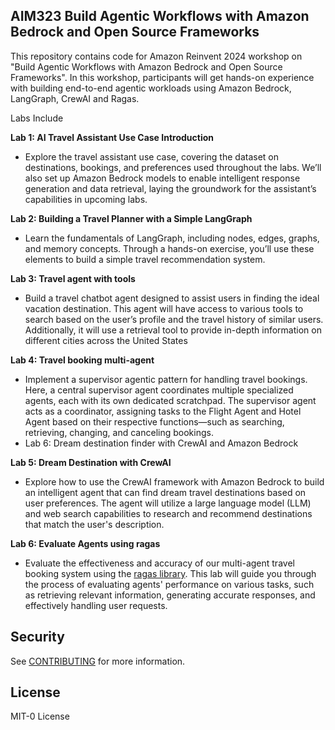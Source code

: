 ## AIM323 Build Agentic Workflows with Amazon Bedrock and Open Source Frameworks

This repository contains code for Amazon Reinvent 2024 workshop on "Build Agentic Workflows with Amazon Bedrock and Open Source Frameworks". In this workshop, participants will get hands-on experience with building end-to-end agentic workloads using Amazon Bedrock, LangGraph, CrewAI and Ragas.

Labs Include

**Lab 1: AI Travel Assistant Use Case Introduction**
- Explore the travel assistant use case, covering the dataset on destinations, bookings, and preferences used throughout the labs. We’ll also set up Amazon Bedrock models to enable intelligent response generation and data retrieval, laying the groundwork for the assistant’s capabilities in upcoming labs.

**Lab 2: Building a Travel Planner with a Simple LangGraph**
- Learn the fundamentals of LangGraph, including nodes, edges, graphs, and memory concepts. Through a hands-on exercise, you’ll use these elements to build a simple travel recommendation system.

**Lab 3: Travel agent with tools**
- Build a travel chatbot agent designed to assist users in finding the ideal vacation destination. This agent will have access to various tools to search based on the user’s profile and the travel history of similar users. Additionally, it will use a retrieval tool to provide in-depth information on different cities across the United States

**Lab 4: Travel booking multi-agent**
- Implement a supervisor agentic pattern for handling travel bookings. Here, a central supervisor agent coordinates multiple specialized agents, each with its own dedicated scratchpad. The supervisor agent acts as a coordinator, assigning tasks to the Flight Agent and Hotel Agent based on their respective functions—such as searching, retrieving, changing, and canceling bookings. 
- Lab 6: Dream destination finder with CrewAI and Amazon Bedrock

**Lab 5: Dream Destination with CrewAI**
- Explore how to use the CrewAI framework with Amazon Bedrock to build an intelligent agent that can find dream travel destinations based on user preferences. The agent will utilize a large language model (LLM) and web search capabilities to research and recommend destinations that match the user's description.

**Lab 6: Evaluate Agents using ragas**
- Evaluate the effectiveness and accuracy of our multi-agent travel booking system using the [ragas library](https://docs.ragas.io/en/stable/). This lab will guide you through the process of evaluating agents' performance on various tasks, such as retrieving relevant information, generating accurate responses, and effectively handling user requests.

## Security

See [CONTRIBUTING](CONTRIBUTING.md#security-issue-notifications) for more information.

## License

MIT-0 License

